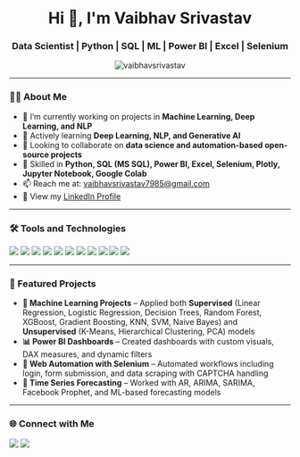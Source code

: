 <h1 align="center">Hi 👋, I'm Vaibhav Srivastav</h1>
<h3 align="center">Data Scientist | Python | SQL | ML | Power BI | Excel | Selenium</h3>

<p align="center">
  <img src="https://komarev.com/ghpvc/?username=vaibhavsrivastav&label=Profile%20views&color=0e75b6&style=flat" alt="vaibhavsrivastav" />
</p>

---

### 👨‍💻 About Me

- 🔭 I’m currently working on projects in **Machine Learning, Deep Learning, and NLP**
- 🌱 Actively learning **Deep Learning, NLP, and Generative AI**
- 👯 Looking to collaborate on **data science and automation-based open-source projects**
- 💬 Skilled in **Python, SQL (MS SQL), Power BI, Excel, Selenium, Plotly, Jupyter Notebook, Google Colab**
- 📫 Reach me at: [vaibhavsrivastav7985@gmail.com](https://mail.google.com/mail/?view=cm&fs=1&to=vaibhavsrivastav7985@gmail.com)
- 📄 View my [LinkedIn Profile](https://www.linkedin.com/in/vaibhavsrivastav18/)

---

### 🛠️ Tools and Technologies

<p>
  <img src="https://img.shields.io/badge/Python-3776AB?style=for-the-badge&logo=python&logoColor=white"/>
  <img src="https://img.shields.io/badge/MS%20SQL-CC2927?style=for-the-badge&logo=microsoftsqlserver&logoColor=white"/>
  <img src="https://img.shields.io/badge/Power%20BI-F2C811?style=for-the-badge&logo=powerbi&logoColor=white"/>
  <img src="https://img.shields.io/badge/Excel-217346?style=for-the-badge&logo=microsoft-excel&logoColor=white"/>
  <img src="https://img.shields.io/badge/Selenium-43B02A?style=for-the-badge&logo=selenium&logoColor=white"/>
  <img src="https://img.shields.io/badge/Scikit--Learn-F7931E?style=for-the-badge&logo=scikit-learn&logoColor=white"/>
  <img src="https://img.shields.io/badge/Pandas-150458?style=for-the-badge&logo=pandas&logoColor=white"/>
  <img src="https://img.shields.io/badge/NumPy-013243?style=for-the-badge&logo=numpy&logoColor=white"/>
  <img src="https://img.shields.io/badge/Plotly-3F4F75?style=for-the-badge&logo=plotly&logoColor=white"/>
  <img src="https://img.shields.io/badge/Jupyter-F37626?style=for-the-badge&logo=jupyter&logoColor=white"/>
  <img src="https://img.shields.io/badge/Google%20Colab-F9AB00?style=for-the-badge&logo=googlecolab&logoColor=white"/>
</p>

---

### 📌 Featured Projects

- **🧠 Machine Learning Projects** – Applied both **Supervised** (Linear Regression, Logistic Regression, Decision Trees, Random Forest, XGBoost, Gradient Boosting, KNN, SVM, Naive Bayes) and **Unsupervised** (K-Means, Hierarchical Clustering, PCA) models  
- **📊 Power BI Dashboards** – Created dashboards with custom visuals, DAX measures, and dynamic filters  
- **🤖 Web Automation with Selenium** – Automated workflows including login, form submission, and data scraping with CAPTCHA handling  
- **📅 Time Series Forecasting** – Worked with AR, ARIMA, SARIMA, Facebook Prophet, and ML-based forecasting models  

---

### 🌐 Connect with Me

<p>
  <a href="https://www.linkedin.com/in/vaibhavsrivastav18/"><img src="https://img.shields.io/badge/LinkedIn-blue?style=for-the-badge&logo=linkedin&logoColor=white"/></a>
  <a href="https://mail.google.com/mail/?view=cm&fs=1&to=vaibhavsrivastav7985@gmail.com" target="_blank">
  <img src="https://img.shields.io/badge/Gmail-red?style=for-the-badge&logo=gmail&logoColor=white"/>
</a>

</p>
